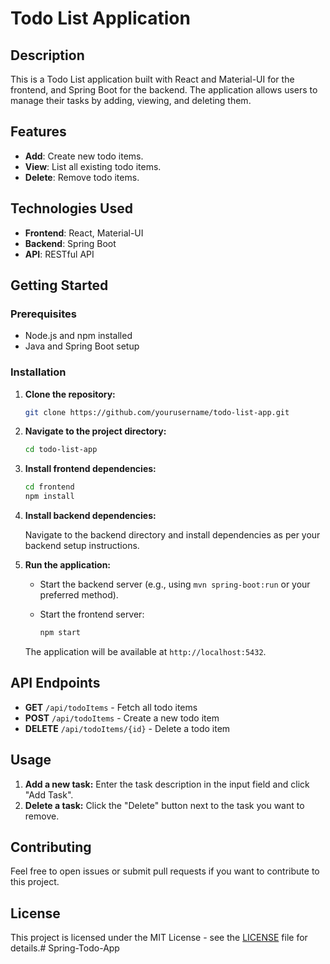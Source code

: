 # Todo List Application

## Description

This is a Todo List application built with React and Material-UI for the frontend, and Spring Boot for the backend. The application allows users to manage their tasks by adding, viewing, and deleting them. 

## Features

- **Add**: Create new todo items.
- **View**: List all existing todo items.
- **Delete**: Remove todo items.

## Technologies Used

- **Frontend**: React, Material-UI
- **Backend**: Spring Boot
- **API**: RESTful API

## Getting Started

### Prerequisites

- Node.js and npm installed
- Java and Spring Boot setup

### Installation

1. **Clone the repository:**

   ```bash
   git clone https://github.com/yourusername/todo-list-app.git
   ```

2. **Navigate to the project directory:**

   ```bash
   cd todo-list-app
   ```

3. **Install frontend dependencies:**

   ```bash
   cd frontend
   npm install
   ```

4. **Install backend dependencies:**

   Navigate to the backend directory and install dependencies as per your backend setup instructions.

5. **Run the application:**

   - Start the backend server (e.g., using `mvn spring-boot:run` or your preferred method).
   - Start the frontend server:

     ```bash
     npm start
     ```

   The application will be available at `http://localhost:5432`.

## API Endpoints

- **GET** `/api/todoItems` - Fetch all todo items
- **POST** `/api/todoItems` - Create a new todo item
- **DELETE** `/api/todoItems/{id}` - Delete a todo item

## Usage

1. **Add a new task:** Enter the task description in the input field and click "Add Task".
2. **Delete a task:** Click the "Delete" button next to the task you want to remove.

## Contributing

Feel free to open issues or submit pull requests if you want to contribute to this project.

## License

This project is licensed under the MIT License - see the [LICENSE](LICENSE) file for details.#   S p r i n g - T o d o - A p p  
 